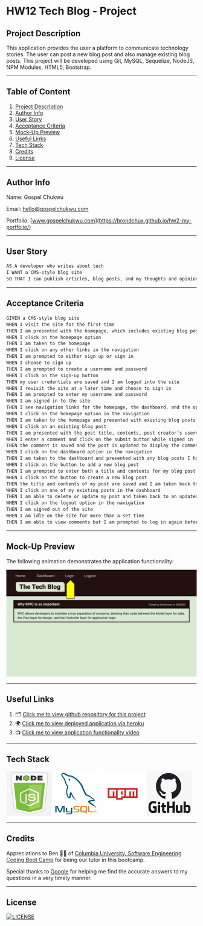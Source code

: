 # HW12 Tech Blog - Project

## Project Description

This application provides the user a platform to communicate technology stories. The user can post a new blog post and also manage existing blog posts. This project will be developed using Git, MySQL, Sequelize, NodeJS, NPM Modules, HTML5, Bootstrap.

---

## Table of Content

1. [Project Description](https://github.com/Brondchux/hw11-ecommerce-backend#project-description)
2. [Author Info](https://github.com/Brondchux/hw11-ecommerce-backend#author-info)
3. [User Story](https://github.com/Brondchux/hw11-ecommerce-backend#user-story)
4. [Acceptance Criteria](https://github.com/Brondchux/hw11-ecommerce-backend#acceptance-criteria)
5. [Mock-Up Preview](https://github.com/Brondchux/hw11-ecommerce-backend#mock-up-preview)
6. [Useful Links](https://github.com/Brondchux/hw11-ecommerce-backend#useful-links)
7. [Tech Stack](https://github.com/Brondchux/hw11-ecommerce-backend#tech-stack)
8. [Credits](https://github.com/Brondchux/hw11-ecommerce-backend#credits)
9. [License](https://github.com/Brondchux/hw11-ecommerce-backend#license)

---

## Author Info

Name: Gospel Chukwu

Email: hello@gospelchukwu.com

Portfolio: [www.gospelchukwu.com](https://brondchux.github.io/hw2-my-portfolio/)

---

## User Story

```md
AS A developer who writes about tech
I WANT a CMS-style blog site
SO THAT I can publish articles, blog posts, and my thoughts and opinions
```

---

## Acceptance Criteria

```md
GIVEN a CMS-style blog site
WHEN I visit the site for the first time
THEN I am presented with the homepage, which includes existing blog posts if any have been posted; navigation links for the homepage and the dashboard; and the option to log in
WHEN I click on the homepage option
THEN I am taken to the homepage
WHEN I click on any other links in the navigation
THEN I am prompted to either sign up or sign in
WHEN I choose to sign up
THEN I am prompted to create a username and password
WHEN I click on the sign-up button
THEN my user credentials are saved and I am logged into the site
WHEN I revisit the site at a later time and choose to sign in
THEN I am prompted to enter my username and password
WHEN I am signed in to the site
THEN I see navigation links for the homepage, the dashboard, and the option to log out
WHEN I click on the homepage option in the navigation
THEN I am taken to the homepage and presented with existing blog posts that include the post title and the date created
WHEN I click on an existing blog post
THEN I am presented with the post title, contents, post creator’s username, and date created for that post and have the option to leave a comment
WHEN I enter a comment and click on the submit button while signed in
THEN the comment is saved and the post is updated to display the comment, the comment creator’s username, and the date created
WHEN I click on the dashboard option in the navigation
THEN I am taken to the dashboard and presented with any blog posts I have already created and the option to add a new blog post
WHEN I click on the button to add a new blog post
THEN I am prompted to enter both a title and contents for my blog post
WHEN I click on the button to create a new blog post
THEN the title and contents of my post are saved and I am taken back to an updated dashboard with my new blog post
WHEN I click on one of my existing posts in the dashboard
THEN I am able to delete or update my post and taken back to an updated dashboard
WHEN I click on the logout option in the navigation
THEN I am signed out of the site
WHEN I am idle on the site for more than a set time
THEN I am able to view comments but I am prompted to log in again before I can add, update, or delete comments
```

---

## Mock-Up Preview

The following animation demonstrates the application functionality:

![Animation cycles through signing into the app, clicking on buttons, and updating blog posts.](./public/assets/images/tech-blog-demo.gif)

---

## Useful Links

1. 🗂 [Click me to view github repository for this project](https://github.com/Brondchux/hw11-ecommerce-backend/)
2. 🌍 [Click me to view deployed application via heroku](https://live-hw10-employee-management.herokuapp.com/)
3. 📺 [Click me to view application functionality video](https://drive.google.com/file/d/1jxfZMzc1CL2wbDqvFW79Yg0kr4RioqQY/view)

---

## Tech Stack

![nodejs logo](./public/assets/images/techs/nodejs.png)
![mysql logo](./public/assets/images/techs/mysql.png)
![npm logo](./public/assets/images/techs/npm.png)
![github logo](./public/assets/images/techs/github.png)

---

## Credits

Appreciations to Ben 🙌🏾 of [Columbia University, Software Engineering Coding Boot Camp](https://bootcamp.cvn.columbia.edu/coding/landing-ftpt/?s=Google-Brand&msg_cv_scta=4&msg_cv_stbn=1&msg_cv_fcta=1&dki=Learn%20Coding&pkw=%2Bcolumbia%20%2Bcoding%20%2Bbootcamp&pcrid=471112563836&pmt=b&utm_source=google&utm_medium=cpc&utm_campaign=GGL%7CCOLUMBIA-UNIVERSITY%7CSEM%7CCODING%7C-%7COFL%7CTIER-1%7CALL%7CBRD%7CBMM%7CCore%7CBootcamp&utm_term=%2Bcolumbia%20%2Bcoding%20%2Bbootcamp&s=google&k=%2Bcolumbia%20%2Bcoding%20%2Bbootcamp&utm_adgroupid=111600049635&utm_locationphysicalms=9067609&utm_matchtype=b&utm_network=g&utm_device=c&utm_content=471112563836&utm_placement=&gclid=CjwKCAjwlrqHBhByEiwAnLmYUA8CIItksRJF6IT6XMX8WOOJBO-jtCRkzXZhI2gvsZrFEpYdRXy54RoC6jQQAvD_BwE&gclsrc=aw.ds) for being our tutor in this bootcamp.

Special thanks to [Google](https://www.google.com) for helping me find the accurate answers to my questions in a very timely manner.

---

## License

[![LICENSE](https://img.shields.io/badge/License-MIT-blue)](https://opensource.org/licenses/MIT)
